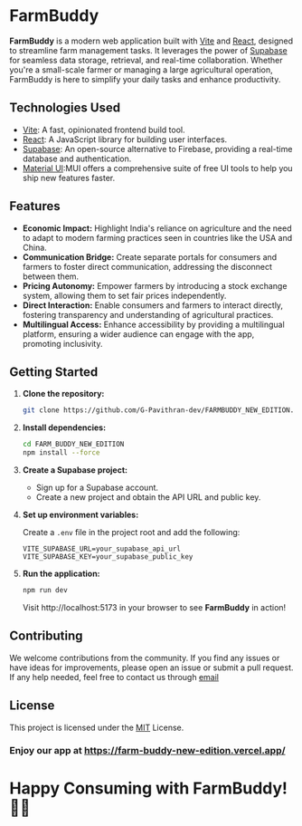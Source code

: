 # FarmBuddy

**FarmBuddy** is a modern web application built with [Vite](https://vitejs.dev/) and [React](https://reactjs.org/), designed to streamline farm management tasks. It leverages the power of [Supabase](https://supabase.io/) for seamless data storage, retrieval, and real-time collaboration. Whether you're a small-scale farmer or managing a large agricultural operation, FarmBuddy is here to simplify your daily tasks and enhance productivity.

## Technologies Used

- [Vite](https://vitejs.dev/): A fast, opinionated frontend build tool.
- [React](https://reactjs.org/): A JavaScript library for building user interfaces.
- [Supabase](https://supabase.io/): An open-source alternative to Firebase, providing a real-time database and authentication.
- [Material UI](https://www.mui.com):MUI offers a comprehensive suite of free UI tools to help you ship new features faster.

## Features

- **Economic Impact:** Highlight India's reliance on agriculture and the need to adapt to modern farming practices seen in countries like the USA and China.
- **Communication Bridge:** Create separate portals for consumers and farmers to foster direct communication, addressing the disconnect between them.
- **Pricing Autonomy:** Empower farmers by introducing a stock exchange system, allowing them to set fair prices independently.
- **Direct Interaction:** Enable consumers and farmers to interact directly, fostering transparency and understanding of agricultural practices.
- **Multilingual Access:** Enhance accessibility by providing a multilingual platform, ensuring a wider audience can engage with the app, promoting inclusivity.

## Getting Started

1. **Clone the repository:**

   ```bash
   git clone https://github.com/G-Pavithran-dev/FARMBUDDY_NEW_EDITION.git
   ```
   
2. **Install dependencies:**

    ```bash
   cd FARM_BUDDY_NEW_EDITION
   npm install --force
   ```
   
3. **Create a Supabase project:**
   
	- Sign up for a Supabase account.
	- Create a new project and obtain the API URL and public key.

4. **Set up environment variables:**

    Create a `.env` file in the project root and add the following:
   
    ```env
    VITE_SUPABASE_URL=your_supabase_api_url
    VITE_SUPABASE_KEY=your_supabase_public_key
    ```

5. **Run the application:**
   
    ```bash
    npm run dev
    ```
    
    Visit http://localhost:5173 in your browser to see **FarmBuddy** in action!
## Contributing
We welcome contributions from the community. If you find any issues or have ideas for improvements, please open an issue or submit a pull request. If any help needed, feel free to contact us through [email](mailto:pavithranadithya1441@gmail.com)
## License
This project is licensed under the [MIT](https://github.com/INFINITY-CODERS-Family/FARM_BUDDY_NEW_EDITION/blob/main/LICENSE.md) License.  

### Enjoy our app at https://farm-buddy-new-edition.vercel.app/
# Happy Consuming with FarmBuddy! 🌾🚜
